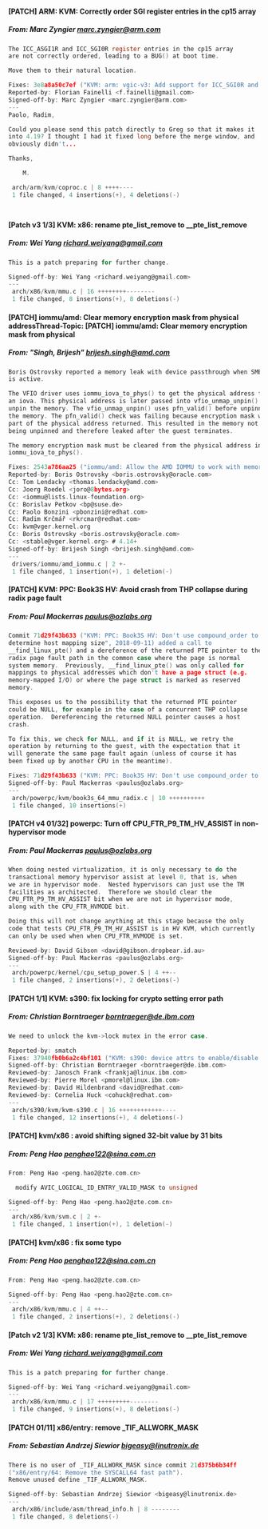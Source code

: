 #### [PATCH] ARM: KVM: Correctly order SGI register entries in the cp15 array
##### From: Marc Zyngier <marc.zyngier@arm.com>

```c
The ICC_ASGI1R and ICC_SGI0R register entries in the cp15 array
are not correctly ordered, leading to a BUG() at boot time.

Move them to their natural location.

Fixes: 3e8a8a50c7ef ("KVM: arm: vgic-v3: Add support for ICC_SGI0R and ICC_ASGI1R accesses")
Reported-by: Florian Fainelli <f.fainelli@gmail.com>
Signed-off-by: Marc Zyngier <marc.zyngier@arm.com>
---
Paolo, Radim,

Could you please send this patch directly to Greg so that it makes it
into 4.19? I thought I had it fixed long before the merge window, and
obviously didn't...

Thanks,

	M.

 arch/arm/kvm/coproc.c | 8 ++++----
 1 file changed, 4 insertions(+), 4 deletions(-)

```
#### 
##### 

```c
```
#### [Patch v3 1/3] KVM: x86: rename pte_list_remove to __pte_list_remove
##### From: Wei Yang <richard.weiyang@gmail.com>

```c
This is a patch preparing for further change.

Signed-off-by: Wei Yang <richard.weiyang@gmail.com>
---
 arch/x86/kvm/mmu.c | 16 ++++++++--------
 1 file changed, 8 insertions(+), 8 deletions(-)

```
#### [PATCH] iommu/amd: Clear memory encryption mask from physical addressThread-Topic: [PATCH] iommu/amd: Clear memory encryption mask from physical
##### From: "Singh, Brijesh" <brijesh.singh@amd.com>

```c
Boris Ostrovsky reported a memory leak with device passthrough when SME
is active.

The VFIO driver uses iommu_iova_to_phys() to get the physical address for
an iova. This physical address is later passed into vfio_unmap_unpin() to
unpin the memory. The vfio_unmap_unpin() uses pfn_valid() before unpinning
the memory. The pfn_valid() check was failing because encryption mask was
part of the physical address returned. This resulted in the memory not
being unpinned and therefore leaked after the guest terminates.

The memory encryption mask must be cleared from the physical address in
iommu_iova_to_phys().

Fixes: 2543a786aa25 ("iommu/amd: Allow the AMD IOMMU to work with memory encryption")
Reported-by: Boris Ostrovsky <boris.ostrovsky@oracle.com>
Cc: Tom Lendacky <thomas.lendacky@amd.com>
Cc: Joerg Roedel <joro@8bytes.org>
Cc: <iommu@lists.linux-foundation.org>
Cc: Borislav Petkov <bp@suse.de>
Cc: Paolo Bonzini <pbonzini@redhat.com>
Cc: Radim Krčmář <rkrcmar@redhat.com>
Cc: kvm@vger.kernel.org
Cc: Boris Ostrovsky <boris.ostrovsky@oracle.com>
Cc: <stable@vger.kernel.org> # 4.14+
Signed-off-by: Brijesh Singh <brijesh.singh@amd.com>
---
 drivers/iommu/amd_iommu.c | 2 +-
 1 file changed, 1 insertion(+), 1 deletion(-)

```
#### [PATCH] KVM: PPC: Book3S HV: Avoid crash from THP collapse during radix page fault
##### From: Paul Mackerras <paulus@ozlabs.org>

```c
Commit 71d29f43b633 ("KVM: PPC: Book3S HV: Don't use compound_order to
determine host mapping size", 2018-09-11) added a call to
__find_linux_pte() and a dereference of the returned PTE pointer to the
radix page fault path in the common case where the page is normal
system memory.  Previously, __find_linux_pte() was only called for
mappings to physical addresses which don't have a page struct (e.g.
memory-mapped I/O) or where the page struct is marked as reserved
memory.

This exposes us to the possibility that the returned PTE pointer
could be NULL, for example in the case of a concurrent THP collapse
operation.  Dereferencing the returned NULL pointer causes a host
crash.

To fix this, we check for NULL, and if it is NULL, we retry the
operation by returning to the guest, with the expectation that it
will generate the same page fault again (unless of course it has
been fixed up by another CPU in the meantime).

Fixes: 71d29f43b633 ("KVM: PPC: Book3S HV: Don't use compound_order to determine host mapping size")
Signed-off-by: Paul Mackerras <paulus@ozlabs.org>
---
 arch/powerpc/kvm/book3s_64_mmu_radix.c | 10 ++++++++++
 1 file changed, 10 insertions(+)

```
#### [PATCH v4 01/32] powerpc: Turn off CPU_FTR_P9_TM_HV_ASSIST in non-hypervisor mode
##### From: Paul Mackerras <paulus@ozlabs.org>

```c
When doing nested virtualization, it is only necessary to do the
transactional memory hypervisor assist at level 0, that is, when
we are in hypervisor mode.  Nested hypervisors can just use the TM
facilities as architected.  Therefore we should clear the
CPU_FTR_P9_TM_HV_ASSIST bit when we are not in hypervisor mode,
along with the CPU_FTR_HVMODE bit.

Doing this will not change anything at this stage because the only
code that tests CPU_FTR_P9_TM_HV_ASSIST is in HV KVM, which currently
can only be used when when CPU_FTR_HVMODE is set.

Reviewed-by: David Gibson <david@gibson.dropbear.id.au>
Signed-off-by: Paul Mackerras <paulus@ozlabs.org>
---
 arch/powerpc/kernel/cpu_setup_power.S | 4 ++--
 1 file changed, 2 insertions(+), 2 deletions(-)

```
#### [PATCH 1/1] KVM: s390: fix locking for crypto setting error path
##### From: Christian Borntraeger <borntraeger@de.ibm.com>

```c
We need to unlock the kvm->lock mutex in the error case.

Reported-by: smatch
Fixes: 37940fb0b6a2c4bf101 ("KVM: s390: device attrs to enable/disable AP interpretation")
Signed-off-by: Christian Borntraeger <borntraeger@de.ibm.com>
Reviewed-by: Janosch Frank <frankja@linux.ibm.com>
Reviewed-by: Pierre Morel <pmorel@linux.ibm.com>
Reviewed-by: David Hildenbrand <david@redhat.com>
Reviewed-by: Cornelia Huck <cohuck@redhat.com>
---
 arch/s390/kvm/kvm-s390.c | 16 ++++++++++++----
 1 file changed, 12 insertions(+), 4 deletions(-)

```
#### [PATCH]  kvm/x86 : avoid shifting signed 32-bit value by 31 bits
##### From: Peng Hao <penghao122@sina.com.cn>

```c
From: Peng Hao <peng.hao2@zte.com.cn>

  modify AVIC_LOGICAL_ID_ENTRY_VALID_MASK to unsigned

Signed-off-by: Peng Hao <peng.hao2@zte.com.cn>
---
 arch/x86/kvm/svm.c | 2 +-
 1 file changed, 1 insertion(+), 1 deletion(-)

```
#### [PATCH]  kvm/x86 : fix some typo
##### From: Peng Hao <penghao122@sina.com.cn>

```c
From: Peng Hao <peng.hao2@zte.com.cn>

Signed-off-by: Peng Hao <peng.hao2@zte.com.cn>
---
 arch/x86/kvm/mmu.c | 4 ++--
 1 file changed, 2 insertions(+), 2 deletions(-)

```
#### [Patch v2 1/3] KVM: x86: rename pte_list_remove to __pte_list_remove
##### From: Wei Yang <richard.weiyang@gmail.com>

```c
This is a patch preparing for further change.

Signed-off-by: Wei Yang <richard.weiyang@gmail.com>
---
 arch/x86/kvm/mmu.c | 17 +++++++++--------
 1 file changed, 9 insertions(+), 8 deletions(-)

```
#### [PATCH 01/11] x86/entry: remove _TIF_ALLWORK_MASK
##### From: Sebastian Andrzej Siewior <bigeasy@linutronix.de>

```c
There is no user of _TIF_ALLWORK_MASK since commit 21d375b6b34ff
("x86/entry/64: Remove the SYSCALL64 fast path").
Remove unused define _TIF_ALLWORK_MASK.

Signed-off-by: Sebastian Andrzej Siewior <bigeasy@linutronix.de>
---
 arch/x86/include/asm/thread_info.h | 8 --------
 1 file changed, 8 deletions(-)

```
